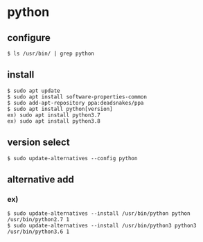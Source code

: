 # python

## configure
```
$ ls /usr/bin/ | grep python
```

## install
```
$ sudo apt update
$ sudo apt install software-properties-common
$ sudo add-apt-repository ppa:deadsnakes/ppa
$ sudo apt install python[version]
ex) sudo apt install python3.7
ex) sudo apt install python3.8
```

## version select
```
$ sudo update-alternatives --config python
```

## alternative add
### ex)
```
$ sudo update-alternatives --install /usr/bin/python python /usr/bin/python2.7 1
$ sudo update-alternatives --install /usr/bin/python3 python3 /usr/bin/python3.6 1
```
